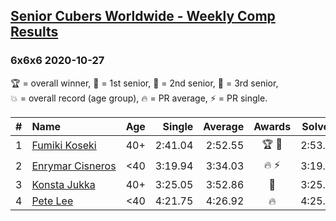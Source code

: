 <style>table {white-space: nowrap;}</style>

## [Senior Cubers Worldwide - Weekly Comp Results](/scw-comp/results/)
### 6x6x6 2020-10-27

<span style="white-space: nowrap;">🏆 = overall winner</span>, <span style="white-space: nowrap;">🥇 = 1st senior</span>, <span style="white-space: nowrap;">🥈 = 2nd senior</span>, <span style="white-space: nowrap;">🥉 = 3rd senior</span>, <span style="white-space: nowrap;">💥 = overall record (age group)</span>, <span style="white-space: nowrap;">🔥 = PR average</span>, <span style="white-space: nowrap;">⚡ = PR single</span>.

| # | Name | Age | Single | Average | Awards | Solve 1 | Solve 2 | Solve 3 | Video |
| :--: | :-- | :--: | --: | --: | :--: | --: | --: | --: | :-- |
| 1 | [Fumiki Koseki](../../persons/fumiki_koseki/666.md) | 40+ | 2:41.04 | 2:52.55 | 🏆 🥇 | 2:53.79 | 2:41.04 | 3:02.82 | [Desktop](https://www.facebook.com/events/1621959871298390/permalink/1626211404206570) / [Mobile](https://m.facebook.com/events/1621959871298390?view=permalink&id=1626211404206570) |
| 2 | [Enrymar Cisneros](../../persons/enrymar_cisneros/666.md) | <40 | 3:19.94 | 3:34.03 | 🔥 ⚡ | 3:19.94 | 3:46.51 | 3:35.64 | [Desktop](https://www.facebook.com/events/1621959871298390/permalink/1628704757290568) / [Mobile](https://m.facebook.com/events/1621959871298390?view=permalink&id=1628704757290568) |
| 3 | [Konsta Jukka](../../persons/konsta_jukka/666.md) | 40+ | 3:25.05 | 3:52.86 | 🥈 | 3:25.05 | 4:35.55 | 3:37.97 | [Desktop](https://www.facebook.com/events/1621959871298390/permalink/1627560764071634) / [Mobile](https://m.facebook.com/events/1621959871298390?view=permalink&id=1627560764071634) |
| 4 | [Pete Lee](../../persons/pete_lee/666.md) | <40 | 4:21.75 | 4:26.92 | 🔥 | 4:25.77 | 4:21.75 | 4:33.24 | [Desktop](https://www.facebook.com/events/1621959871298390/permalink/1623989491095428) / [Mobile](https://m.facebook.com/events/1621959871298390?view=permalink&id=1623989491095428) |

<!-- Global site tag (gtag.js) - Google Analytics -->
<script async src="https://www.googletagmanager.com/gtag/js?id=UA-86348435-3"></script>
<script>window.dataLayer = window.dataLayer || []; function gtag() {dataLayer.push(arguments);} gtag('js', new Date()); gtag('config', 'UA-86348435-3');</script>
